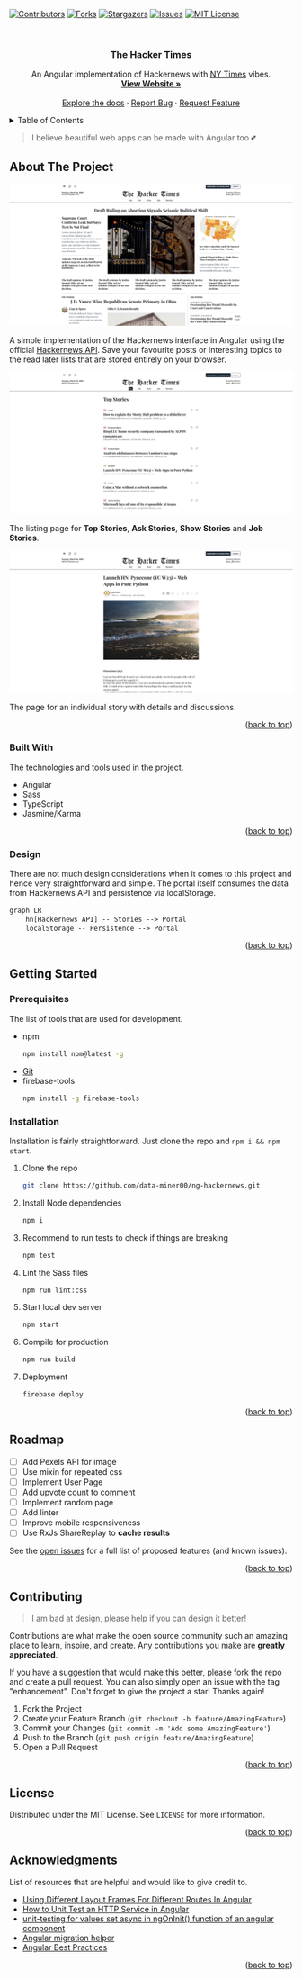 <a name="readme-top"></a>

<!-- PROJECT SHIELDS -->

[![Contributors][contributors-shield]][contributors-url]
[![Forks][forks-shield]][forks-url]
[![Stargazers][stars-shield]][stars-url]
[![Issues][issues-shield]][issues-url]
[![MIT License][license-shield]][license-url]

<!-- PROJECT LOGO -->
<br />
<div align="center">
  <h3 align="center">The Hacker Times</h3>

  <p align="center">
    An Angular implementation of Hackernews with <a href="https://www.nytimes.com/">NY Times</a> vibes.
    <br />
    <a href="https://hn.mumk.dev"><strong>View Website »</strong></a>
    <br />
    <br />
    <a href="https://github.com/data-miner00/ng-hackernews">Explore the docs</a>
    ·
    <a href="https://github.com/data-miner00/ng-hackernews/issues">Report Bug</a>
    ·
    <a href="https://github.com/data-miner00/ng-hackernews/issues">Request Feature</a>
  </p>
</div>

<!-- TABLE OF CONTENTS -->
<details>
  <summary>Table of Contents</summary>
  <ol>
    <li>
      <a href="#about-the-project">About The Project</a>
      <ul>
        <li><a href="#built-with">Built With</a></li>
        <li><a href="#design">Design</a></li>
      </ul>
    </li>
    <li>
      <a href="#getting-started">Getting Started</a>
      <ul>
        <li><a href="#prerequisites">Prerequisites</a></li>
        <li><a href="#installation">Installation</a></li>
      </ul>
    </li>
    <li><a href="#roadmap">Roadmap</a></li>
    <li><a href="#contributing">Contributing</a></li>
    <li><a href="#license">License</a></li>
    <li><a href="#acknowledgments">Acknowledgments</a></li>
  </ol>
</details>

> I believe beautiful web apps can be made with Angular too 💕

<!-- ABOUT THE PROJECT -->

## About The Project

![Landing Page](/images/landing-page.png)

A simple implementation of the Hackernews interface in Angular using the official [Hackernews API](https://github.com/HackerNews/API). Save your favourite posts or interesting topics to the read later lists that are stored entirely on your browser.

![Stories List](/images/story-list.png)

The listing page for **Top Stories**, **Ask Stories**, **Show Stories** and **Job Stories**.

![Story Page](/images/story-page.png)

The page for an individual story with details and discussions.

<p align="right">(<a href="#readme-top">back to top</a>)</p>

### Built With

The technologies and tools used in the project.

- Angular
- Sass
- TypeScript
- Jasmine/Karma

<p align="right">(<a href="#readme-top">back to top</a>)</p>

<!-- DESIGN -->

### Design

There are not much design considerations when it comes to this project and hence very straightforward and simple. The portal itself consumes the data from Hackernews API and persistence via localStorage.

```mermaid
graph LR
    hn[Hackernews API] -- Stories --> Portal
    localStorage -- Persistence --> Portal
```

<p align="right">(<a href="#readme-top">back to top</a>)</p>

<!-- GETTING STARTED -->

## Getting Started

### Prerequisites

The list of tools that are used for development.

- npm
  ```sh
  npm install npm@latest -g
  ```
- [Git](https://git-scm.com/downloads)
- firebase-tools
  ```sh
  npm install -g firebase-tools
  ```

### Installation

Installation is fairly straightforward. Just clone the repo and `npm i && npm start`.

1. Clone the repo
   ```sh
   git clone https://github.com/data-miner00/ng-hackernews.git
   ```
2. Install Node dependencies
   ```sh
   npm i
   ```
3. Recommend to run tests to check if things are breaking
   ```sh
   npm test
   ```
4. Lint the Sass files
   ```sh
   npm run lint:css
   ```
5. Start local dev server
   ```sh
   npm start
   ```
6. Compile for production
   ```sh
   npm run build
   ```
7. Deployment
   ```sh
   firebase deploy
   ```

<p align="right">(<a href="#readme-top">back to top</a>)</p>

<!-- ROADMAP -->

## Roadmap

- [ ] Add Pexels API for image
- [ ] Use mixin for repeated css
- [ ] Implement User Page
- [ ] Add upvote count to comment
- [ ] Implement random page
- [ ] Add linter
- [ ] Improve mobile responsiveness
- [ ] Use RxJs ShareReplay to **cache results**

See the [open issues](https://github.com/data-miner00/ng-hackernews/issues) for a full list of proposed features (and known issues).

<p align="right">(<a href="#readme-top">back to top</a>)</p>

<!-- CONTRIBUTING -->

## Contributing

> I am bad at design, please help if you can design it better!

Contributions are what make the open source community such an amazing place to learn, inspire, and create. Any contributions you make are **greatly appreciated**.

If you have a suggestion that would make this better, please fork the repo and create a pull request. You can also simply open an issue with the tag "enhancement".
Don't forget to give the project a star! Thanks again!

1. Fork the Project
2. Create your Feature Branch (`git checkout -b feature/AmazingFeature`)
3. Commit your Changes (`git commit -m 'Add some AmazingFeature'`)
4. Push to the Branch (`git push origin feature/AmazingFeature`)
5. Open a Pull Request

<p align="right">(<a href="#readme-top">back to top</a>)</p>

<!-- LICENSE -->

## License

Distributed under the MIT License. See `LICENSE` for more information.

<p align="right">(<a href="#readme-top">back to top</a>)</p>

<!-- ACKNOWLEDGMENTS -->

## Acknowledgments

List of resources that are helpful and would like to give credit to.

- [Using Different Layout Frames For Different Routes In Angular](https://javascript.plainenglish.io/using-different-layout-frames-for-different-routes-in-angular-d96ed096c633)
- [How to Unit Test an HTTP Service in Angular](https://braydoncoyer.dev/blog/how-to-unit-test-an-http-service-in-angular)
- [unit-testing for values set async in ngOnInit() function of an angular component](https://stackoverflow.com/questions/44294960/unit-testing-for-values-set-async-in-ngoninit-function-of-an-angular-component)
- [Angular migration helper](https://update.angular.io/)
- [Angular Best Practices](https://app.pluralsight.com/library/courses/best-angular-practices/table-of-contents)

<p align="right">(<a href="#readme-top">back to top</a>)</p>

<!-- MARKDOWN LINKS & IMAGES -->

[contributors-shield]: https://img.shields.io/github/contributors/data-miner00/ng-hackernews.svg?style=for-the-badge
[contributors-url]: https://github.com/data-miner00/ng-hackernews/graphs/contributors
[forks-shield]: https://img.shields.io/github/forks/data-miner00/ng-hackernews.svg?style=for-the-badge
[forks-url]: https://github.com/data-miner00/ng-hackernews/network/members
[stars-shield]: https://img.shields.io/github/stars/data-miner00/ng-hackernews.svg?style=for-the-badge
[stars-url]: https://github.com/data-miner00/ng-hackernews/stargazers
[issues-shield]: https://img.shields.io/github/issues/data-miner00/ng-hackernews.svg?style=for-the-badge
[issues-url]: https://github.com/data-miner00/ng-hackernews/issues
[license-shield]: https://img.shields.io/github/license/data-miner00/ng-hackernews.svg?style=for-the-badge
[license-url]: https://github.com/data-miner00/ng-hackernews/blob/master/LICENSE
[product-screenshot]: images/screenshot.png
